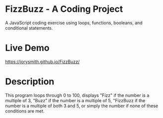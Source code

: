 # FizzBuzz - A Coding Project
A JavaScript coding exercise using loops, functions, booleans, and conditional statements.

# Live Demo
https://jorysmith.github.io/FizzBuzz/

# Description
This program loops through 0 to 100, displays "Fizz" if the number is a multiple of 3, "Buzz" if the number is a multiple of 5, "FizzBuzz if the number is a multiple of both 3 and 5, or simply the number if none of these conditions are met.


